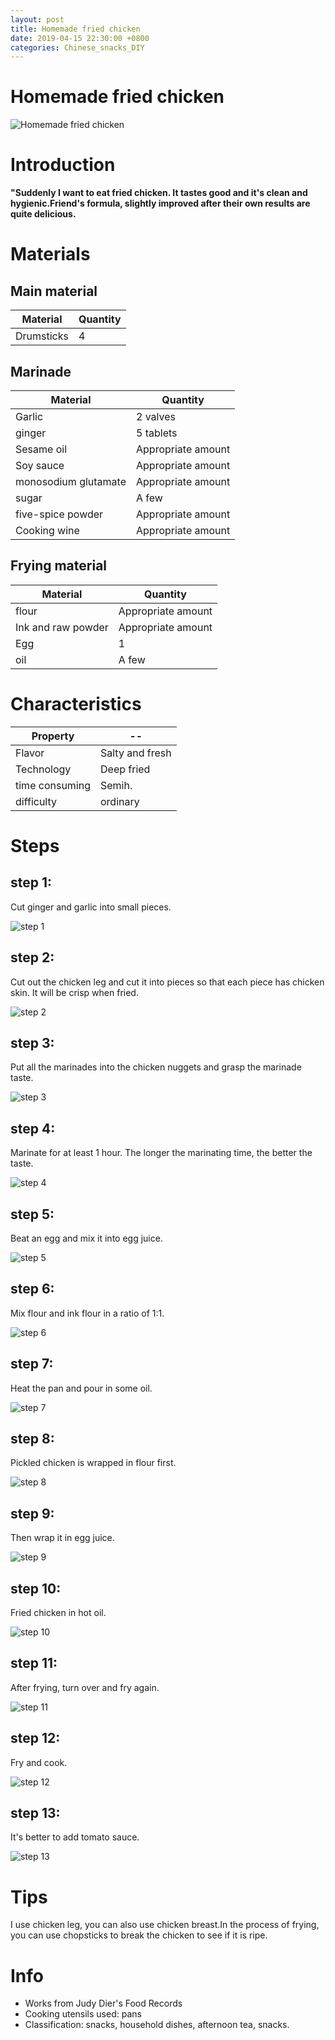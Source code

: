 ```yaml
---
layout: post
title: Homemade fried chicken
date: 2019-04-15 22:30:00 +0800
categories: Chinese_snacks_DIY
---
```


# Homemade fried chicken

![Homemade fried chicken]({{site.baseurl}}/img/406571/406571.jpg)

# Introduction

**"Suddenly I want to eat fried chicken. It tastes good and it's clean and hygienic.Friend's formula, slightly improved after their own results are quite delicious.**

# Materials


## Main material

Material|Quantity
--|--
Drumsticks|4

## Marinade

Material|Quantity
--|--
Garlic|2 valves
ginger|5 tablets
Sesame oil|Appropriate amount
Soy sauce|Appropriate amount
monosodium glutamate|Appropriate amount
sugar|A few
five-spice powder|Appropriate amount
Cooking wine|Appropriate amount

## Frying material

Material|Quantity
--|--
flour|Appropriate amount
Ink and raw powder|Appropriate amount
Egg|1
oil|A few

# Characteristics

Property|--
--|--
Flavor|Salty and fresh
Technology|Deep fried
time consuming|Semih.
difficulty|ordinary

# Steps

## step 1:

Cut ginger and garlic into small pieces.

![step 1]({{site.baseurl}}/img/406571/1.jpg)

## step 2:

Cut out the chicken leg and cut it into pieces so that each piece has chicken skin. It will be crisp when fried.

![step 2]({{site.baseurl}}/img/406571/2.jpg)

## step 3:

Put all the marinades into the chicken nuggets and grasp the marinade taste.

![step 3]({{site.baseurl}}/img/406571/3.jpg)

## step 4:

Marinate for at least 1 hour. The longer the marinating time, the better the taste.

![step 4]({{site.baseurl}}/img/406571/4.jpg)

## step 5:

Beat an egg and mix it into egg juice.

![step 5]({{site.baseurl}}/img/406571/5.jpg)

## step 6:

Mix flour and ink flour in a ratio of 1:1.

![step 6]({{site.baseurl}}/img/406571/6.jpg)

## step 7:

Heat the pan and pour in some oil.

![step 7]({{site.baseurl}}/img/406571/7.jpg)

## step 8:

Pickled chicken is wrapped in flour first.

![step 8]({{site.baseurl}}/img/406571/8.jpg)

## step 9:

Then wrap it in egg juice.

![step 9]({{site.baseurl}}/img/406571/9.jpg)

## step 10:

Fried chicken in hot oil.

![step 10]({{site.baseurl}}/img/406571/10.jpg)

## step 11:

After frying, turn over and fry again.

![step 11]({{site.baseurl}}/img/406571/11.jpg)

## step 12:

Fry and cook.

![step 12]({{site.baseurl}}/img/406571/12.jpg)

## step 13:

It's better to add tomato sauce.

![step 13]({{site.baseurl}}/img/406571/13.jpg)

# Tips

I use chicken leg, you can also use chicken breast.In the process of frying, you can use chopsticks to break the chicken to see if it is ripe.

# Info

- Works from Judy Dier's Food Records
- Cooking utensils used: pans
- Classification: snacks, household dishes, afternoon tea, snacks.